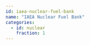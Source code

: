 ```yaml
---
id: iaea-nuclear-fuel-bank
name: "IAEA Nuclear Fuel Bank"
categories:
  - id: nuclear
    fraction: 1
--- 
```


